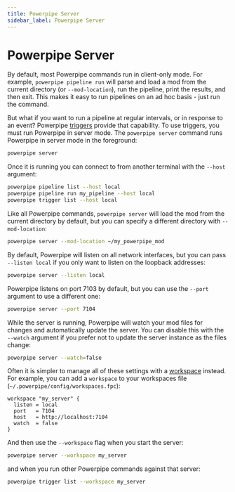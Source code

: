 ```yaml
---
title: Powerpipe Server
sidebar_label: Powerpipe Server
---
```


# Powerpipe Server

By default, most Powerpipe commands run in client-only mode.  For example, `powerpipe pipeline run` will parse and load a mod from the current directory (or `--mod-location`), run the pipeline, print the results, and then exit. This makes it easy to run pipelines on an ad hoc basis - just run the command.

But what if you want to run a pipeline at regular intervals, or in response to an event?  Powerpipe [triggers](/docs/powerpipe-hcl/trigger/trigger) provide that capability.  To use triggers, you must run Powerpipe in server mode.  The `powerpipe server` command runs Powerpipe in server mode in the foreground: 

```bash
powerpipe server
```

Once it is running you can connect to from another terminal with the `--host` argument:
```bash
powerpipe pipeline list --host local
powerpipe pipeline run my_pipeline --host local
powerpipe trigger list --host local

```

Like all Powerpipe commands, `powerpipe server` will load the mod from the current directory by default, but you can specify a different directory with `--mod-location`:
```bash
powerpipe server --mod-location ~/my_powerpipe_mod
```

By default, Powerpipe will listen on all network interfaces, but you can pass `--listen local` if you only want to listen on the loopback addresses:
```bash
powerpipe server --listen local
```

Powerpipe listens on port 7103 by default, but you can use the `--port` argument to use a different one:
```bash
powerpipe server --port 7104
```

While the server is running, Powerpipe will watch your mod files for changes and automatically update the server.  You can disable this with the `--watch` argument if you prefer not to update the server instance as the files change:
```bash
powerpipe server --watch=false
```

Often it is simpler to manage all of these settings with a [workspace](/docs/run/workspaces) instead. For example, you can add a `workspace` to your workspaces file (`~/.powerpipe/config/workspaces.fpc`):

```hcl
workspace "my_server" {
  listen = local
  port   = 7104
  host   = http://localhost:7104
  watch  = false
}
```

And then use the `--workspace` flag when you start the server:
```bash
powerpipe server --workspace my_server
```

and when you run other Powerpipe commands against that server:
```bash
powerpipe trigger list --workspace my_server
```

